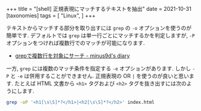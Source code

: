 +++
title = "[shell] 正規表現にマッチするテキストを抽出"
date = 2021-10-31
[taxonomies]
tags = [ "Linux", ]
+++

テキストからマッチする部分を取り出すには `grep` の `-o` オプションを使うのが簡単です.
デフォルトでは `grep` は単一行ごとにマッチするかを判定しますが, 
`-P` オプションをつければ複数行でのマッチが可能になります.

* [grepで複数行を対象にサーチ - minus9d&#39;s diary](https://minus9d.hatenablog.com/entry/20130209/1360377537)

一方, `grep` には複数のマッチ条件を指定する `-e` オプションがあります.
しかし `-P` と `-e` は併用することができません. 正規表現の OR `|` を使うのが良いと思います.
たとえば HTML 文書から `<h1>` タグおよび `<h2>` タグを抜き出すには次のようにします.

```bash
grep -oP '<h1[\s\S]*?</h1>|<h2[\s\S]*?</h2>' index.html
```
